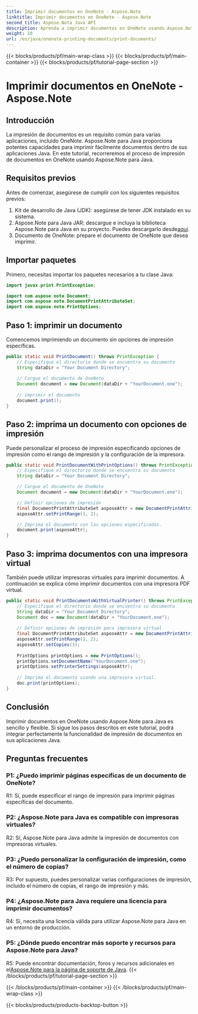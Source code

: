 ```yaml
---
title: Imprimir documentos en OneNote - Aspose.Note
linktitle: Imprimir documentos en OneNote - Aspose.Note
second_title: Aspose.Nota Java API
description: Aprenda a imprimir documentos en OneNote usando Aspose.Note para Java. Guía paso a paso con ejemplos de código y opciones personalizables.
weight: 10
url: /es/java/onenote-printing-documents/print-documents/
---
```


{{< blocks/products/pf/main-wrap-class >}}
{{< blocks/products/pf/main-container >}}
{{< blocks/products/pf/tutorial-page-section >}}

# Imprimir documentos en OneNote - Aspose.Note

## Introducción

La impresión de documentos es un requisito común para varias aplicaciones, incluido OneNote. Aspose.Note para Java proporciona potentes capacidades para imprimir fácilmente documentos dentro de sus aplicaciones Java. En este tutorial, recorreremos el proceso de impresión de documentos en OneNote usando Aspose.Note para Java.

## Requisitos previos

Antes de comenzar, asegúrese de cumplir con los siguientes requisitos previos:

1. Kit de desarrollo de Java (JDK): asegúrese de tener JDK instalado en su sistema.
2.  Aspose.Note para Java JAR: descargue e incluya la biblioteca Aspose.Note para Java en su proyecto. Puedes descargarlo desde[aquí](https://releases.aspose.com/note/java/).
3. Documento de OneNote: prepare el documento de OneNote que desea imprimir.

## Importar paquetes

Primero, necesitas importar los paquetes necesarios a tu clase Java:

```java
import javax.print.PrintException;

import com.aspose.note.Document;
import com.aspose.note.DocumentPrintAttributeSet;
import com.aspose.note.PrintOptions;
```

## Paso 1: imprimir un documento

Comencemos imprimiendo un documento sin opciones de impresión específicas.

```java
public static void PrintDocument() throws PrintException {
    // Especifique el directorio donde se encuentra su documento
    String dataDir = "Your Document Directory";
    
    // Cargue el documento de OneNote
    Document document = new Document(dataDir + "YourDocument.one");
    
    // imprimir el documento
    document.print();
}
```

## Paso 2: imprima un documento con opciones de impresión

Puede personalizar el proceso de impresión especificando opciones de impresión como el rango de impresión y la configuración de la impresora.

```java
public static void PrintDocumentWithPrintOptions() throws PrintException {
    // Especifique el directorio donde se encuentra su documento
    String dataDir = "Your Document Directory";

    // Cargue el documento de OneNote
    Document document = new Document(dataDir + "YourDocument.one");

    // Definir opciones de impresión
    final DocumentPrintAttributeSet asposeAttr = new DocumentPrintAttributeSet("Microsoft XPS Document Writer");
    asposeAttr.setPrintRange(1, 2);

    // Imprima el documento con las opciones especificadas.
    document.print(asposeAttr);
}
```

## Paso 3: imprima documentos con una impresora virtual

También puede utilizar impresoras virtuales para imprimir documentos. A continuación se explica cómo imprimir documentos con una impresora PDF virtual.

```java
public static void PrintDocumentsWithVirtualPrinter() throws PrintException {
    // Especifique el directorio donde se encuentra su documento
    String dataDir = "Your Document Directory";
    Document doc = new Document(dataDir + "YourDocument.one");
     
    // Definir opciones de impresión para impresora virtual
    final DocumentPrintAttributeSet asposeAttr = new DocumentPrintAttributeSet("doPDF 8");
    asposeAttr.setPrintRange(1, 2);
    asposeAttr.setCopies(3);
     
    PrintOptions printOptions = new PrintOptions();
    printOptions.setDocumentName("YourDocument.one");
    printOptions.setPrinterSettings(asposeAttr);
      
    // Imprima el documento usando una impresora virtual.
    doc.print(printOptions);
}
```

## Conclusión

Imprimir documentos en OneNote usando Aspose.Note para Java es sencillo y flexible. Si sigue los pasos descritos en este tutorial, podrá integrar perfectamente la funcionalidad de impresión de documentos en sus aplicaciones Java.

## Preguntas frecuentes

### P1: ¿Puedo imprimir páginas específicas de un documento de OneNote?

R1: Sí, puede especificar el rango de impresión para imprimir páginas específicas del documento.

### P2: ¿Aspose.Note para Java es compatible con impresoras virtuales?

R2: Sí, Aspose.Note para Java admite la impresión de documentos con impresoras virtuales.

### P3: ¿Puedo personalizar la configuración de impresión, como el número de copias?

R3: Por supuesto, puedes personalizar varias configuraciones de impresión, incluido el número de copias, el rango de impresión y más.

### P4: ¿Aspose.Note para Java requiere una licencia para imprimir documentos?

R4: Sí, necesita una licencia válida para utilizar Aspose.Note para Java en un entorno de producción.

### P5: ¿Dónde puedo encontrar más soporte y recursos para Aspose.Note para Java?

 R5: Puede encontrar documentación, foros y recursos adicionales en el[Aspose.Note para la página de soporte de Java](https://forum.aspose.com/c/note/28).
{{< /blocks/products/pf/tutorial-page-section >}}

{{< /blocks/products/pf/main-container >}}
{{< /blocks/products/pf/main-wrap-class >}}

{{< blocks/products/products-backtop-button >}}
